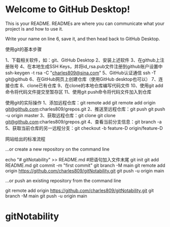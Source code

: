 # Welcome to GitHub Desktop!

This is your README. READMEs are where you can communicate what your project is and how to use it.

Write your name on line 6, save it, and then head back to GitHub Desktop.

使用git的基本步骤

1、下载相关软件，如：git、GitHub Desktop
2、安装上述软件
3、在github上注册账号
4、在本地生成SSH Keys，并将id_rsa.pub文件注册到github账户设置中
	ssh-keygen -t rsa -C "charles809@sina.com"
5、GitHub认证通信
	ssh -T git@github
6、在GitHub网页上创建仓库（使用GitHub desktop也可以）
7、连接仓库
8、clone已有仓库
9、在clone的本地仓库编写代码文件
10、使用git add命令将代码文件提交至暂存区
11、使用git push命令将代码文件加入到仓库

使用git的实际操作
1、添加远程仓库：git remote add
	git remote add origin git@github.com:charles809/grepos.git
2、推送至远程仓库：git push
	git push -u origin master
3、获取远程仓库：git clone
	git clone git@github.com:charles809/grepos.git
4、查看当前分支信息：git branch -a
5、获取当前仓库的另一远程分支：git checkout -b feature-D origin/feature-D

网站给出的标准流程

…or create a new repository on the command line

echo "# gitNotability" >> README.md #把语句加入文件末尾
git init
git add README.md
git commit -m "first commit"
git branch -M main
git remote add origin https://github.com/charles809/gitNotability.git
git push -u origin main


…or push an existing repository from the command line

git remote add origin https://github.com/charles809/gitNotability.git
git branch -M main
git push -u origin main

# gitNotability
